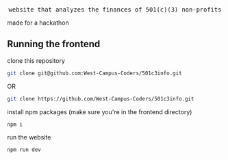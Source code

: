 <div align="center">
<pre>
website that analyzes the finances of 501(c)(3) non-profits
</pre>
</div>

made for a hackathon

## Running the frontend

clone this repository

```sh 
git clone git@github.com:West-Campus-Coders/501c3info.git
```

OR 

```sh 
git clone https://github.com/West-Campus-Coders/501c3info.git
```

install npm packages (make sure you're in the frontend directory)

```sh 
npm i 
```

run the website

```sh 
npm run dev
```
